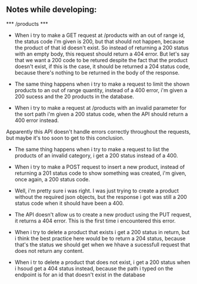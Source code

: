 ## Notes while developing:


*** /products ***

- When i try to make a GET request at /products with an out of range id, the status code i'm given is 200, but that should not happen, because the product of that id doesn't exist. So instead of returning a 200 status with an empty body, this request should return a 404 error. But let's say that we want a 200 code to be retured despite the fact that the product doesn't exist, if this is the case, it should be returned a 204 status code, because there's nothing to be returned in the body of the response.

- The same thing happens when i try to make a request to limit the shown products to an out of range quantity, instead of a 400 error, i'm given a 200 sucess and the 20 products in the database.

- When i try to make a request at /products with an invalid parameter for the sort path i'm given a 200 status code, when the API should return a 400 error instead.

Apparently this API doesn't handle errors correctly throughout the requests, but maybe it's too soon to get to this conclusion.

- The same thing happens when i try to make a request to list the products of an invalid category, i get a 200 status instead of a 400.

- When i try to make a POST request to insert a new product, instead of returning a 201 status code to show something was created, i'm given, once again, a 200 status code.

- Well, i'm pretty sure i was right. I was just trying to create a product without the required json objects, but the response i got was still a 200 status code when it should have been a 400.

- The API doesn't allow us to create a new product using the PUT request, it returns a 404 error. This is the first time i encountered this error.

- When i try to delete a product that exists i get a 200 status in return, but i think the best practice here would be to return a 204 status, because that's the status we should get when we hhave a sucessfull request that does not return any content.

- When i tr to delete a product that does not exist, i get a 200 status when i hsoud get a 404 status instead, because the path i typed on the endpoint is for an id that doesn't exist in the database
